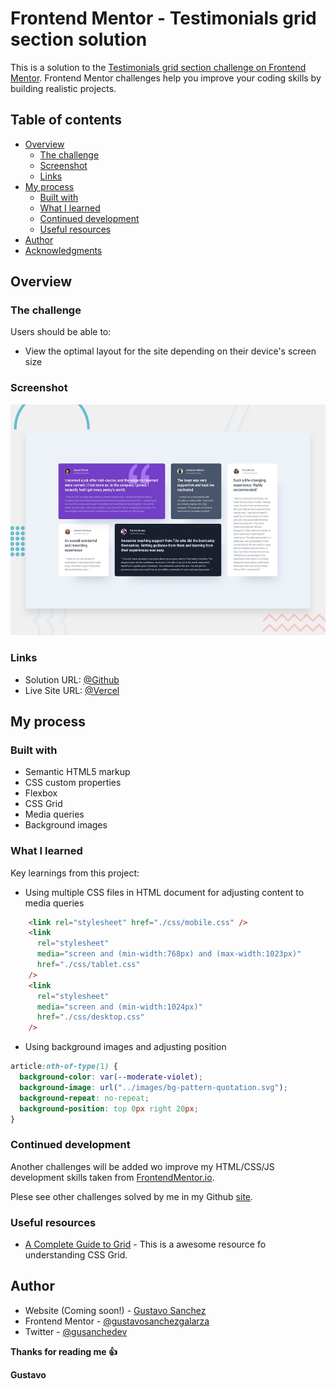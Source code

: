 # Frontend Mentor - Testimonials grid section solution

This is a solution to the [Testimonials grid section challenge on Frontend Mentor](https://www.frontendmentor.io/challenges/testimonials-grid-section-Nnw6J7Un7). Frontend Mentor challenges help you improve your coding skills by building realistic projects. 

## Table of contents

- [Overview](#overview)
  - [The challenge](#the-challenge)
  - [Screenshot](#screenshot)
  - [Links](#links)
- [My process](#my-process)
  - [Built with](#built-with)
  - [What I learned](#what-i-learned)
  - [Continued development](#continued-development)
  - [Useful resources](#useful-resources)
- [Author](#author)
- [Acknowledgments](#acknowledgments)

## Overview

### The challenge

Users should be able to:

- View the optimal layout for the site depending on their device's screen size

### Screenshot

![](./design/desktop-preview.jpg)

### Links

- Solution URL: [@Github](https://github.com/gustavosanchezgalarza/frontend-mentor-testimonials-grid-section)
- Live Site URL: [@Vercel](https://frontend-mentor-testimonials-grid-section-gusanchedev.vercel.app/)

## My process

### Built with

- Semantic HTML5 markup
- CSS custom properties
- Flexbox
- CSS Grid
- Media queries
- Background images

### What I learned

Key learnings from this project:

- Using multiple CSS files in HTML document for adjusting content to media queries
```html
    <link rel="stylesheet" href="./css/mobile.css" />
    <link
      rel="stylesheet"
      media="screen and (min-width:768px) and (max-width:1023px)"
      href="./css/tablet.css"
    />
    <link
      rel="stylesheet"
      media="screen and (min-width:1024px)"
      href="./css/desktop.css"
    />
```
- Using background images and adjusting position
```css
article:nth-of-type(1) {
  background-color: var(--moderate-violet);
  background-image: url("../images/bg-pattern-quotation.svg");
  background-repeat: no-repeat;
  background-position: top 0px right 20px;
}
```


### Continued development

Another challenges will be added wo improve my HTML/CSS/JS development skills taken from [FrontendMentor.io](https://www.frontendmentor.io/challenges).

Plese see other challenges solved by me in my Github [site](https://github.com/gustavosanchezgalarza).

### Useful resources

- [A Complete Guide to Grid](https://css-tricks.com/snippets/css/complete-guide-grid/) - This is a awesome resource fo understanding CSS Grid.

## Author

- Website (Coming soon!) - [Gustavo Sanchez](https://www.gusanche.dev)
- Frontend Mentor - [@gustavosanchezgalarza](https://www.frontendmentor.io/profile/gustavosanchezgalarza)
- Twitter - [@gusanchedev](https://www.twitter.com/gusanchedev)


**Thanks for reading me 👍**

**Gustavo**

